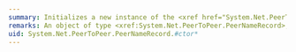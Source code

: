 ```yaml
---
summary: Initializes a new instance of the <xref href="System.Net.PeerToPeer.PeerNameRecord"></xref> class.
remarks: An object of type <xref:System.Net.PeerToPeer.PeerNameRecord>, whose name is the fully qualified name of the <xref:System.Net.PeerToPeer.PeerName> object within it.
uid: System.Net.PeerToPeer.PeerNameRecord.#ctor*
---
```

